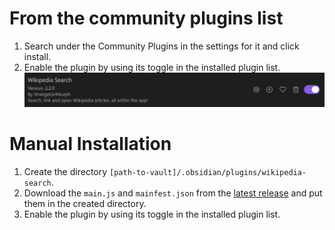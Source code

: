 # From the community plugins list

1. Search under the Community Plugins in the settings for it and click install.
2. Enable the plugin by using its toggle in the installed plugin list.  
   ![plugin list entry](./public/plugin.png)

# Manual Installation

1. Create the directory `[path-to-vault]/.obsidian/plugins/wikipedia-search`.
2. Download the `main.js` and `mainfest.json` from the [latest release](https://github.com/StrangeGirlMurph/obsidian-wikipedia-search/releases) and put them in the created directory.
3. Enable the plugin by using its toggle in the installed plugin list.  